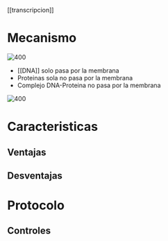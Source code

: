 [[transcripcion]]

# Mecanismo

![400](https://i.imgur.com/Ek4u7hG.png)

- [[DNA]] solo pasa por la membrana
- Proteinas sola no pasa por la membrana
- Complejo DNA-Proteina no pasa por la membrana


![400](https://i.imgur.com/txwSDWT.png)

# Caracteristicas

## Ventajas

## Desventajas

# Protocolo

## Controles
